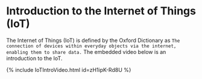 # Introduction to the Internet of Things (IoT)

The Internet of Things (IoT) is defined by the Oxford Dictionary as `The connection of devices within everyday objects via the internet, enabling them to share data.` The embedded video below is an introduction to the IoT.


{% include IoTIntroVideo.html id=zH1ipK-Rd8U %}

